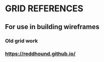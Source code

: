 # GRID REFERENCES
## For use in building wireframes

### Old grid work
### https://reddhound.github.io/
